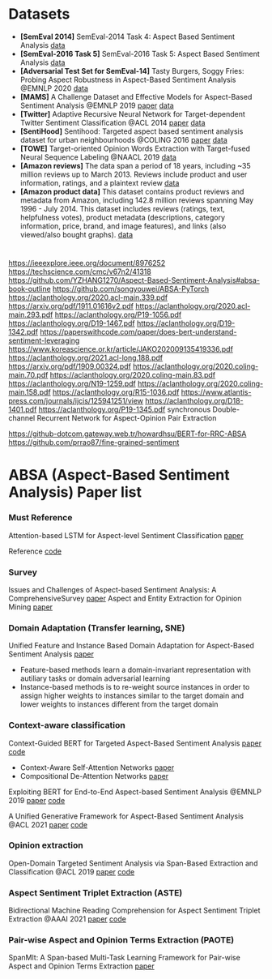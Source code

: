 # Datasets
- **[SemEval 2014]** SemEval-2014 Task 4: Aspect Based Sentiment Analysis [data](https://github.com/jiangqn/aspect_extraction/tree/master/data/official_data/SemEval-2014)
- **[SemEval-2016 Task 5]** SemEval-2016 Task 5: Aspect Based Sentiment Analysis [data](https://alt.qcri.org/semeval2016/task5/index.php?id=data-and-tools)
- **[Adversarial Test Set for SemEval-14]** Tasty Burgers, Soggy Fries: Probing Aspect Robustness in Aspect-Based Sentiment Analysis @EMNLP 2020 [data](https://github.com/zhijing-jin/ARTS_TestSet)
- **[MAMS]** A Challenge Dataset and Effective Models for Aspect-Based Sentiment Analysis @EMNLP 2019 [paper](https://aclanthology.org/D19-1654.pdf) [data](https://github.com/siat-nlp/MAMS-for-ABSA)
- **[Twitter]** Adaptive Recursive Neural Network for Target-dependent Twitter Sentiment Classification @ACL 2014 [paper](https://aclanthology.org/P14-2009.pdf) [data](https://github.com/songyouwei/ABSA-PyTorch/tree/master/datasets/acl-14-short-data)
- **[SentiHood]** Sentihood: Targeted aspect based sentiment analysis dataset for urban neighbourhoods @COLING 2016 [paper](https://aclanthology.org/C16-1146/) [data](https://github.com/uclnlp/jack/tree/master/data/sentihood)
- **[TOWE]** Target-oriented Opinion Words Extraction with Target-fused Neural Sequence Labeling @NAACL 2019 [data](https://github.com/NJUNLP/TOWE)
- **[Amazon reviews]** The data span a period of 18 years, including ~35 million reviews up to March 2013. Reviews include product and user information, ratings, and a plaintext review [data](https://snap.stanford.edu/data/web-Amazon.html)
- **[Amazon product data]** This dataset contains product reviews and metadata from Amazon, including 142.8 million reviews spanning May 1996 - July 2014. This dataset includes reviews (ratings, text, helpfulness votes), product metadata (descriptions, category information, price, brand, and image features), and links (also viewed/also bought graphs). [data](http://jmcauley.ucsd.edu/data/amazon/)

# 
https://ieeexplore.ieee.org/document/8976252
https://techscience.com/cmc/v67n2/41318
https://github.com/YZHANG1270/Aspect-Based-Sentiment-Analysis#absa-book-outline
https://github.com/songyouwei/ABSA-PyTorch
https://aclanthology.org/2020.acl-main.339.pdf
https://arxiv.org/pdf/1911.01616v2.pdf
https://aclanthology.org/2020.acl-main.293.pdf
https://aclanthology.org/P19-1056.pdf
https://aclanthology.org/D19-1467.pdf
https://aclanthology.org/D19-1342.pdf
https://paperswithcode.com/paper/does-bert-understand-sentiment-leveraging
https://www.koreascience.or.kr/article/JAKO202009135419336.pdf
https://aclanthology.org/2021.acl-long.188.pdf
https://arxiv.org/pdf/1909.00324.pdf
https://aclanthology.org/2020.coling-main.70.pdf
https://aclanthology.org/2020.coling-main.83.pdf
https://aclanthology.org/N19-1259.pdf
https://aclanthology.org/2020.coling-main.158.pdf
https://aclanthology.org/R15-1036.pdf
https://www.atlantis-press.com/journals/ijcis/125941251/view
https://aclanthology.org/D18-1401.pdf
https://aclanthology.org/P19-1345.pdf
synchronous Double-channel Recurrent Network for Aspect-Opinion Pair Extraction

https://github-dotcom.gateway.web.tr/howardhsu/BERT-for-RRC-ABSA
https://github.com/prrao87/fine-grained-sentiment


# ABSA (Aspect-Based Sentiment Analysis) Paper list
### Must Reference
Attention-based LSTM for Aspect-level Sentiment Classification [paper](https://ieeexplore.ieee.org/abstract/document/8976252)

Reference [code](https://github.com/songyouwei/ABSA-PyTorch)

### Survey
Issues and Challenges of Aspect-based Sentiment Analysis: A ComprehensiveSurvey [paper](https://ieeexplore.ieee.org/abstract/document/8976252)
Aspect and Entity Extraction for Opinion Mining [paper](https://www.cs.uic.edu/~lzhang3/paper/ZhangLiu-AEEE.pdf)


### Domain Adaptation (Transfer learning, SNE)

Unified Feature and Instance Based Domain Adaptation for Aspect-Based Sentiment Analysis [paper](https://aclanthology.org/2020.emnlp-main.572.pdf)
- Feature-based methods learn a domain-invariant representation with autiliary tasks or domain adversarial learning
- Instance-based methods is to re-weight source instances in order to assign higher weights to instances similar to the target domain and lower weights to instances different from the target domain


### Context-aware classification
Context-Guided BERT for Targeted Aspect-Based Sentiment Analysis [paper](https://arxiv.org/pdf/2010.07523.pdf) [code](https://github.com/frankaging/Quasi-Attention-ABSA)
- Context-Aware Self-Attention Networks [paper](https://arxiv.org/pdf/1902.05766.pdf)
- Compositional De-Attention Networks [paper](https://papers.nips.cc/paper/2019/file/16fc18d787294ad5171100e33d05d4e2-Paper.pdf)

Exploiting BERT for End-to-End Aspect-based Sentiment Analysis @EMNLP 2019 [paper](https://arxiv.org/pdf/1910.00883.pdf) [code](https://github.com/lixin4ever/BERT-E2E-ABSA)

A Unified Generative Framework for Aspect-Based Sentiment Analysis  @ACL 2021 [paper](https://arxiv.org/pdf/2106.04300.pdf) [code](https://github.com/yhcc/BARTABSA)


### Opinion extraction
Open-Domain Targeted Sentiment Analysis via Span-Based Extraction and Classification @ACL 2019 [paper](https://aclanthology.org/P19-1051.pdf) [code](https://github.com/huminghao16/SpanABSA)

### Aspect Sentiment Triplet Extraction (ASTE)
Bidirectional Machine Reading Comprehension for Aspect Sentiment Triplet Extraction @AAAI 2021 [paper](file:///C:/Users/jasmi/Downloads/17500-Article%20Text-20994-1-2-20210518.pdf) [code](https://github.com/NKU-IIPLab/BMRC)

###  Pair-wise Aspect and Opinion Terms Extraction (PAOTE)
SpanMlt: A Span-based Multi-Task Learning Framework for Pair-wise Aspect and Opinion Terms Extraction [paper](https://aclanthology.org/2020.acl-main.296.pdf)
